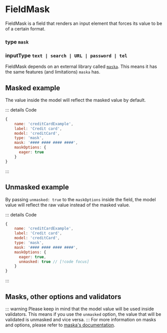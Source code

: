 # FieldMask
FieldMask is a field that renders an input element that forces its value to be of a certain format.

### type `mask`
### inputType `text | search | URL | password | tel `

FieldMask depends on an external library called [`maska`](https://beholdr.github.io/maska/v3/#/). This means it has the
same features (and limitations) `maska` has. 

## Masked example
The value inside the model will reflect the masked value by default.

<script setup>
import FieldMaskExample from '/components/examples/fields/FieldMaskExample.vue'
</script>

::: details Code
```js
{
    name: 'creditCardExample',
    label: 'Credit card',
    model: 'creditCard',
    type: 'mask',
    mask: '#### #### #### ####',
    maskOptions: {
      eager: true
    }
}
```
:::
<FieldMaskExample/>

## Unmasked example
By passing `unmasked: true` to the `maskOptions` inside the field, the model value will reflect the raw value instead
of the masked value.

::: details Code
```js
{
    name: 'creditCardExample',
    label: 'Credit card',
    model: 'creditCard',
    type: 'mask',
    mask: '#### #### #### ####',
    maskOptions: {
      eager: true,
      unmasked: true // [!code focus]
    }
}
```
:::
<FieldMaskExample unmasked/>

## Masks, other options and validators
::: warning
Please keep in mind that the model value will be used inside validators. This means if you use the `unmasked` option, the
value that will be validated is unmasked and vice versa.
:::
For more information on masks and options, please refer to [maska's documentation](https://beholdr.github.io/maska/v3/#/).
